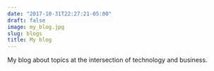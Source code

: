 ```yaml
---
date: "2017-10-31T22:27:21-05:00"
draft: false
image: my_blog.jpg
slug: blogs
title: My blog
---
```


My blog about topics at the intersection of technology and business.